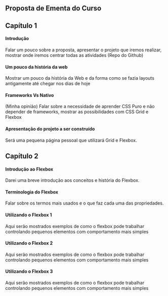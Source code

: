 ## Proposta de Ementa do Curso

## Capítulo 1
#### Introdução
Falar um pouco sobre a proposta, apresentar o projeto que iremos realizar, mostrar onde iremos centrar todas as atividades (Repo do Github)

#### Um pouco da história da web
Mostrar um pouco da história da Web e da forma como se fazia layouts antigamente até chegar nos dias de hoje

#### Frameworks Vs Nativo
(Minha opinião) Falar sobre a necessidade de aprender CSS Puro e não depender de frameworks, mostrar as possibilidades com CSS Grid e Flexbox

#### Apresentação do projeto a ser construído
Será uma pequena página pessoal que utilizará Grid e Flexbox.

## Capítulo 2
#### Introdução ao Flexbox
Darei uma breve introdução aos conceitos e história do Flexbox.

#### Terminologia do Flexbox
Falar sobre os termos mais usados e o que faz cada uma das propriedades.

#### Utilizando o Flexbox 1
Aqui serão mostrados exemplos de como o flexbox pode trabalhar controlando pequenos elementos com comportamento mais simples

#### Utilizando o Flexbox 2
Aqui serão mostrados exemplos de como o flexbox pode trabalhar controlando pequenos elementos com comportamento mais simples

#### Utilizando o Flexbox 3
Aqui serão mostrados exemplos de como o flexbox pode trabalhar controlando pequenos elementos com comportamento mais simples
